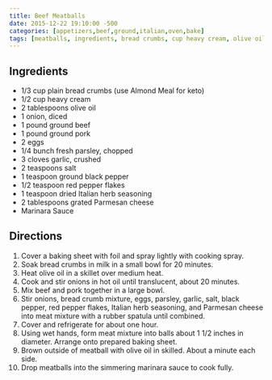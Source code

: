 ```yaml
---
title: Beef Meatballs
date: 2015-12-22 19:10:00 -500
categories: [appetizers,beef,ground,italian,oven,bake]
tags: [meatballs, ingredients, bread crumbs, cup heavy cream, olive oil, onion, diced, ground beef, ground pork, eggs, fresh parsley, chopped, garlic, crushed]
---
```


## Ingredients

-   1/3 cup plain bread crumbs (use Almond Meal for keto)
-   1/2 cup heavy cream
-   2 tablespoons olive oil
-   1 onion, diced
-   1 pound ground beef
-   1 pound ground pork
-   2 eggs
-   1/4 bunch fresh parsley, chopped
-   3 cloves garlic, crushed
-   2 teaspoons salt
-   1 teaspoon ground black pepper
-   1/2 teaspoon red pepper flakes
-   1 teaspoon dried Italian herb seasoning
-   2 tablespoons grated Parmesan cheese
-   Marinara Sauce

## Directions

1.  Cover a baking sheet with foil and spray lightly with cooking spray.
2.  Soak bread crumbs in milk in a small bowl for 20 minutes.
3.  Heat olive oil in a skillet over medium heat.
4.  Cook and stir onions in hot oil until translucent, about 20 minutes.
5.  Mix beef and pork together in a large bowl.
6.  Stir onions, bread crumb mixture, eggs, parsley, garlic, salt, black
    pepper, red pepper flakes, Italian herb seasoning, and Parmesan
    cheese into meat mixture with a rubber spatula until combined.
7.  Cover and refrigerate for about one hour.
8.  Using wet hands, form meat mixture into balls about 1 1/2 inches in
    diameter. Arrange onto prepared baking sheet.
9.  Brown outside of meatball with olive oil in skilled. About a minute each side.
10. Drop meatballs into the simmering marinara sauce to cook fully.

